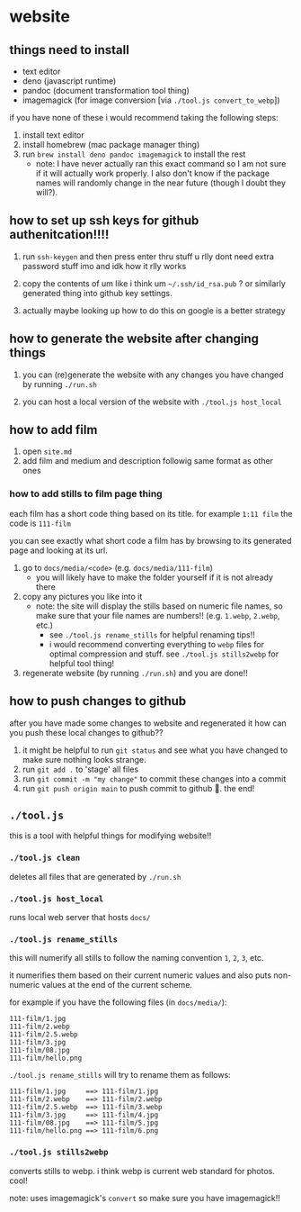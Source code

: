 # website

## things need to install

- text editor
- deno (javascript runtime)
- pandoc (document transformation tool thing)
- imagemagick (for image conversion [via `./tool.js convert_to_webp`])

if you have none of these i would recommend taking the following steps:

1. install text editor
2. install homebrew (mac package manager thing)
3. run `brew install deno pandoc imagemagick` to install the rest
	- note: I have never actually ran this exact command so I am not sure if it will actually work properly. I also don't know if the package names will randomly change in the near future (though I doubt they will?).

## how to set up ssh keys for github authenitcation!!!!

1. run `ssh-keygen` and then press enter thru stuff u rlly dont need extra password stuff imo and idk how it rlly works

2. copy the contents of um like i think um `~/.ssh/id_rsa.pub` ? or similarly generated thing into github key settings.

3. actually maybe looking up how to do this on google is a better strategy

## how to generate the website after changing things

1. you can (re)generate the website with any changes you have changed by running `./run.sh`

2. you can host a local version of the website with `./tool.js host_local`

## how to add film

1. open `site.md`
2. add film and medium and description followig same format as other ones

### how to add stills to film page thing

each film has a short code thing based on its title. for example `1:11 film` the code is `111-film`

you can see exactly what short code a film has by browsing to its generated page and looking at its url.

1. go to `docs/media/<code>` (e.g. `docs/media/111-film`)
	- you will likely have to make the folder yourself if it is not already there
2. copy any pictures you like into it
	- note: the site will display the stills based on numeric file names, so make sure that your file names are numbers!! (e.g. `1.webp`, `2.webp`, etc.)
		- see `./tool.js rename_stills` for helpful renaming tips!!
		- i would recommend converting everything to `webp` files for optimal compression and stuff. see `./tool.js stills2webp` for helpful tool thing!
3. regenerate website (by running `./run.sh`) and you are done!!

## how to push changes to github

after you have made some changes to website and regenerated it how can you push these local changes to github??

1. it might be helpful to run `git status` and see what you have changed to make sure nothing looks strange.
2. run `git add .` to 'stage' all files
3. run `git commit -m "my change"` to commit these changes into a commit
4. run `git push origin main` to push commit to github 🙂. the end!

## `./tool.js`

this is a tool with helpful things for modifying website!!

### `./tool.js clean`
deletes all files that are generated by `./run.sh`

### `./tool.js host_local`
runs local web server that hosts `docs/`

### `./tool.js rename_stills`
this will numerify all stills to follow the naming convention `1`, `2`, `3`, etc.

it numerifies them based on their current numeric values and also puts non-numeric values at the end of the current scheme.

for example if you have the following files (in `docs/media/`):

```
111-film/1.jpg
111-film/2.webp
111-film/2.5.webp
111-film/3.jpg
111-film/08.jpg
111-film/hello.png
```

`./tool.js rename_stills` will try to rename them as follows:

```
111-film/1.jpg     ==> 111-film/1.jpg
111-film/2.webp    ==> 111-film/2.webp
111-film/2.5.webp  ==> 111-film/3.webp
111-film/3.jpg     ==> 111-film/4.jpg
111-film/08.jpg    ==> 111-film/5.jpg
111-film/hello.png ==> 111-film/6.png
```

### `./tool.js stills2webp`

converts stills to webp. i think webp is current web standard for photos. cool!

note: uses imagemagick's `convert` so make sure you have imagemagick!!
